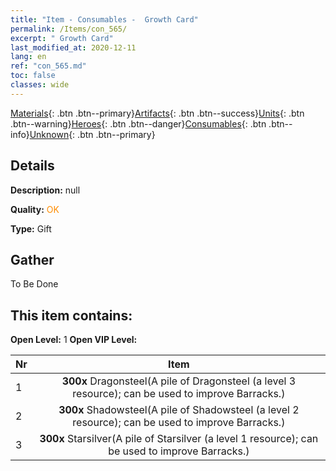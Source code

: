 ```yaml
---
title: "Item - Consumables -  Growth Card"
permalink: /Items/con_565/
excerpt: " Growth Card"
last_modified_at: 2020-12-11
lang: en
ref: "con_565.md"
toc: false
classes: wide
---
```

 [Materials](/Items/){: .btn .btn--primary}[Artifacts](/Items/Artifacts/){: .btn .btn--success}[Units](/Items/Units/){: .btn .btn--warning}[Heroes](/Items/Heroes/){: .btn .btn--danger}[Consumables](/Items/Consumables/){: .btn .btn--info}[Unknown](/Items/Unknown/){: .btn .btn--primary}

## Details
 **Description:** null

 **Quality:** <span style="color: #FF8C00">OK</span>

 **Type:** Gift

## Gather

  To Be Done

## This item contains:

 **Open Level:** 1
 **Open VIP Level:** 

  | Nr |      Item    |
  |:---|:------------:|
  | 1 |  **300x** Dragonsteel(A pile of Dragonsteel (a level 3 resource); can be used to improve Barracks.) | 
  | 2 |  **300x** Shadowsteel(A pile of Shadowsteel (a level 2 resource); can be used to improve Barracks.) | 
  | 3 |  **300x** Starsilver(A pile of Starsilver (a level 1 resource); can be used to improve Barracks.) | 
